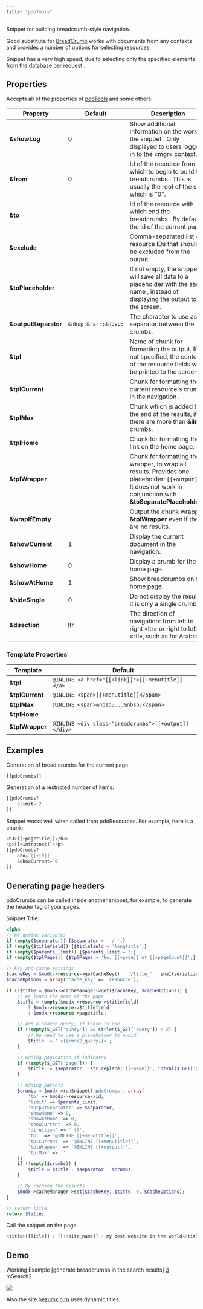 ```yaml
---
title: "pdoTools"
---
```


Snippet for building breadcrumb-style navigation.

Good substitute for [BreadCrumb](extras/breadcrumb) works with documents from any contexts and provides a number of options for selecting resources.

Snippet has a very high speed, due to selecting only the specified elements from the database per request .

## Properties

Accepts all of the properties of [pdoTools](extras/pdoTools/General_settings) and some others:

| Property             | Default              | Description                                                                                                                                                       |
| -------------------- | -------------------- | ----------------------------------------------------------------------------------------------------------------------------------------------------------------- |
| **&showLog**         | 0                    | Show additional information on the work of the snippet . Only displayed to users logged in to the «mgr» context.                                                  |
| **&from**            | 0                    | Id of the resource from which to begin to build the breadcrumbs . This is usually the root of the site, which is "0".                                             |
| **&to**              |                      | Id of the resource with which end the breadcrumbs . By default, the id of the current page.                                                                       |
| **&exclude**         |                      | Comma-separated list of resource IDs that should be excluded from the output.                                                                                     |
| **&toPlaceholder**   |                      | If not empty, the snippet will save all data to a placeholder with the same name , instead of displaying the output to the screen.                                |
| **&outputSeparator** | `&nbsp;&rarr;&nbsp;` | The character to use as a separator between the crumbs.                                                                                                           |
| **&tpl**             |                      | Name of chunk for formatting the output. If not specified, the contents of the resource fields will be printed to the screen.                                     |
| **&tplCurrent**      |                      | Chunk for formatting the current resource's crumb in the navigation .                                                                                             |
| **&tplMax**          |                      | Chunk which is added to the end of the results, if there are more than **&limit** crumbs.                                                                         |
| **&tplHome**         |                      | Chunk for formatting the link on the home page.                                                                                                                   |
| **&tplWrapper**      |                      | Chunk for formatting the wrapper, to wrap all results. Provides one placeholder: `[[+output]]`. It does not work in conjunction with **&toSeparatePlaceholders**. |
| **&wrapIfEmpty**     |                      | Output the chunk wrapper **&tplWrapper** even if there are no results.                                                                                            |
| **&showCurrent**     | 1                    | Display the current document in the navigation.                                                                                                                   |
| **&showHome**        | 0                    | Display a crumb for the home page.                                                                                                                                |
| **&showAtHome**      | 1                    | Show breadcrumbs on the home page.                                                                                                                                |
| **&hideSingle**      | 0                    | Do not display the result if it is only a single crumb.                                                                                                           |
| **&direction**       | ltr                  | The direction of navigation: from left to right «ltr» or right to left «rtl», such as for Arabic.                                                                 |

### Template Properties

| Template        | Default                                              |
| --------------- | ---------------------------------------------------- |
| **&tpl**        | `@INLINE <a href="[[+link]]">[[+menutitle]]</a>`     |
| **&tplCurrent** | `@INLINE <span>[[+menutitle]]</span>`                |
| **&tplMax**     | `@INLINE <span>&nbsp;...&nbsp;</span>`               |
| **&tplHome**    |
| **&tplWrapper** | `@INLINE <div class="breadcrumbs">[[+output]]</div>` |

## Examples

Generation of bread crumbs for the current page:

```php
[[pdoCrumbs]]
```

Generation of a restricted number of items:

```php
[[pdoCrumbs?
    &limit=`2`
]]
```

Snippet works well when called from pdoResources. For example, here is a chunk:

```php
<h3>[[+pagetitle]]</h3>
<p>[[+introtext]]</p>
[[pdoCrumbs?
    &to=`[[+id]]`
    &showCurrent=`0`
]]
```

## Generating page headers

pdoCrumbs can be called inside another snippet, for example, to generate the header tag of your pages.

Snippet Title:

```php
<?php
// We define variables
if (empty($separator)) {$separator = ' / ';}
if (empty($titlefield)) {$titlefield = 'longtitle';}
if (empty($parents_limit)) {$parents_limit = 3;}
if (empty($tplPages)) {$tplPages = 'No. [[+page]] of [[+pageCount]]';}

// Key and cache settings
$cacheKey = $modx->resource->getCacheKey() . '/title_' . sha1(serialize($_REQUEST));
$cacheOptions = array('cache_key' => 'resource');

if (!$title = $modx->cacheManager->get($cacheKey, $cacheOptions)) {
    // We learn the name of the page
    $title = !empty($modx->resource->$titlefield)
        ? $modx->resource->$titlefield
        : $modx->resource->pagetitle;

    // Add a search query, if there is one
    if (!empty($_GET['query']) && strlen($_GET['query']) > 2) {
        // We need to use a placeholder to avoid
        $title .= ' «[[+mse2_query]]»';
    }

    // Adding pagination if indicated
    if (!empty($_GET['page'])) {
        $title .= $separator . str_replace('[[+page]]', intval($_GET['page']), $tplPages);
    }

    // Adding parents
    $crumbs = $modx->runSnippet('pdoCrumbs', array(
        'to' => $modx->resource->id,
        'limit' => $parents_limit,
        'outputSeparator' => $separator,
        'showHome' => 0,
        'showAtHome' => 0,
        'showCurrent' => 0,
        'direction' => 'rtl',
        'tpl' => '@INLINE [[+menutitle]]',
        'tplCurrent' => '@INLINE [[+menutitle]]',
        'tplWrapper' => '@INLINE [[+output]]',
        'tplMax' => ''
    ));
    if (!empty($crumbs)) {
        $title = $title . $separator . $crumbs;
    }

    // By caching the results
    $modx->cacheManager->set($cacheKey, $title, 0, $cacheOptions);
}

// return title
return $title;
```

Call the snippet on the page

```php
<title>[[Title]] / [[++site_name]] - my best website in the world</title>
```

## Demo

Working Example [generate breadcrumbs in the search results] [3] mSearch2.

[![](https://file.modx.pro/files/a/f/4/af4033fffb71ad040e3ff2f6c01d9bf5s.jpg)](https://file.modx.pro/files/a/f/4/af4033fffb71ad040e3ff2f6c01d9bf5.png)

Also the site [bezumkin.ru][4] uses dynamic titles.

[3]: http://bezumkin.ru/search?query=pdotools
[4]: http://bezumkin.ru/
